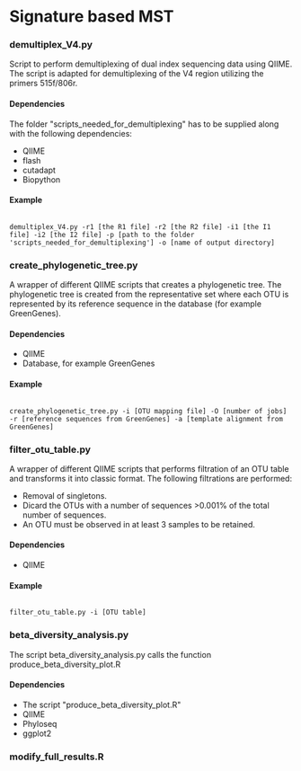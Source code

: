 # Signature based MST


### demultiplex_V4.py
Script to perform demultiplexing of dual index sequencing data using QIIME. The script is adapted for demultiplexing of the V4 region utilizing the primers 515f/806r.
#### Dependencies
The folder "scripts_needed_for_demultiplexing" has to be supplied along with the following dependencies:
* QIIME
* flash
* cutadapt
* Biopython

#### Example
<code>
demultiplex_V4.py -r1 [the R1 file] -r2 [the R2 file] -i1 [the I1 file] -i2 [the I2 file] -p [path to the folder 'scripts_needed_for_demultiplexing'] -o [name of output directory]
</code>

### create_phylogenetic_tree.py
A wrapper of different QIIME scripts that creates a phylogenetic tree. The phylogenetic tree is created from the representative set where each OTU is represented by its reference sequence in the database (for example GreenGenes).

#### Dependencies
* QIIME
* Database, for example GreenGenes

#### Example
<code>
create_phylogenetic_tree.py -i [OTU mapping file] -O [number of jobs] -r [reference sequences from GreenGenes] -a [template alignment from GreenGenes]
</code>

### filter_otu_table.py
A wrapper of different QIIME scripts that performs filtration of an OTU table and transforms it into classic format. The following filtrations are performed:
* Removal of singletons.
* Dicard the OTUs with a number of sequences >0.001% of the total number of sequences.
* An OTU must be observed in at least 3 samples to be retained.

#### Dependencies
* QIIME

#### Example
<code>
filter_otu_table.py -i [OTU table]
</code>

### beta_diversity_analysis.py
The script beta_diversity_analysis.py calls the function produce_beta_diversity_plot.R

#### Dependencies
* The script  "produce_beta_diversity_plot.R"
* QIIME
* Phyloseq
* ggplot2

### modify_full_results.R
